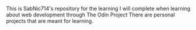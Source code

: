 This is SabNic714's repository for the learning I will complete when learning about web development through The Odin Project
There are personal projects that are meant for learning. 
